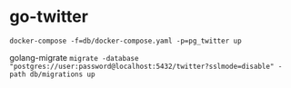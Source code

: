 # go-twitter

`docker-compose -f=db/docker-compose.yaml -p=pg_twitter up`

golang-migrate
`migrate -database "postgres://user:password@localhost:5432/twitter?sslmode=disable" -path db/migrations up`
